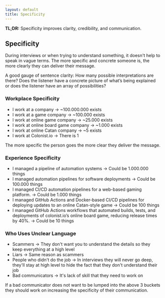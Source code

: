 ```yaml
---
layout: default
title: Specificity
---
```


**TL;DR:** Specificity improves clarity, credibility, and communication.

## Specificity

During interviews or when trying to understand something, it doesn't help to speak in vague terms. The more specific and concrete someone is, the more clearly they can deliver their message.

A good gauge of sentence clarity: How many possible interpretations are there? Does the listener have a concrete picture of what’s being explained or does the listener have an array of possibilities? 

### Workplace Specificity

- I work at a company -> ~100.000.000 exists  
- I work at a game company -> ~100.000 exists  
- I work at online game company -> ~25.000 exists  
- I work at online board game company -> ~1.000 exists  
- I work at online Catan company -> ~5 exists  
- I work at Colonist.io -> There is 1  

The more specific the person goes the more clear they deliver the message.

### Experience Specificity

- I managed a pipeline of automation systems -> Could be 1.000.000 things  
- I managed automation pipelines for software deployments -> Could be 100.000 things  
- I managed CI/CD automation pipelines for a web-based gaming platform. -> Could be 1.000 things  
- I managed GitHub Actions and Docker-based CI/CD pipelines for deploying updates to an online Catan-style game -> Could be 100 things  
- I managed GitHub Actions workflows that automated builds, tests, and deployments of colonist.io’s online board game, reducing release times by 40%. -> Could be 10 things  

### Who Uses Unclear Language

- Scammers -> They don't want you to understand the details so they keep everything at a high level  
- Liars -> Same reason as scammers  
- People who didn't do the job -> In interviews they will never go deep, they'll stay at high level to hide the fact that they don't understand their job  
- Bad communicators -> It's lack of skill that they need to work on  

If a bad communicator does not want to be lumped into the above 3 buckets they should work on increasing the specificity of their communication.   

